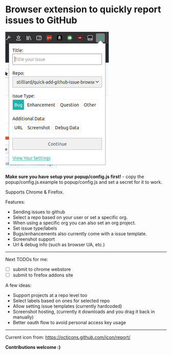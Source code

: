 
# Browser extension to quickly report issues to GitHub

![screenshot](./images/screenshot.png)

**Make sure you have setup your popup/config.js first!** - copy the popup/config.js.example to popup/config.js and set a secret for it to work.

Supports Chrome & Firefox.

Features:
- Sending issues to github
- Select a repo based on your user or set a specific org.
- When using a specific org you can also set an org project.
- Set issue type/labels
- Bugs/enhancements also currently come with a issue template.
- Screenshot support
- Url & debug info (such as browser UA, etc.)

------

Next TODOs for me:

- [ ] submit to chrome webstore
- [ ] submit to firefox addons site

A few ideas:

- Support projects at a repo level too
- Select labels based on ones for selected repo
- Allow setting issue templates (currently hardcoded)
- Screenshot hosting, (currently it downloads and you drag it back in manually)
- Better oauth flow to avoid personal access key usage

-------

Current icon from: https://octicons.github.com/icon/report/

**Contributions welcome :)**
